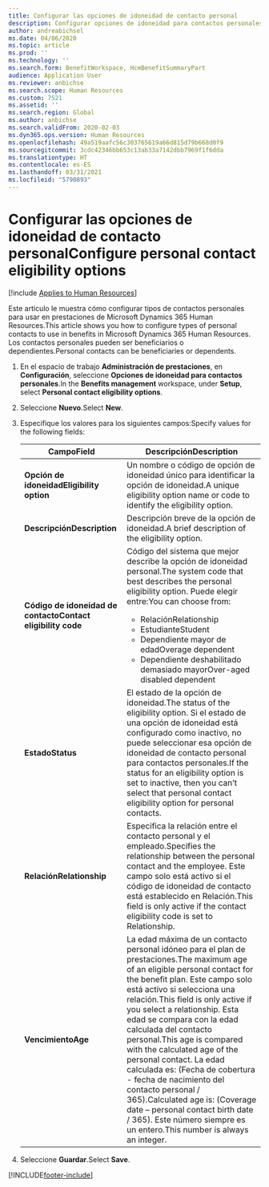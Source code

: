 ```yaml
---
title: Configurar las opciones de idoneidad de contacto personal
description: Configurar opciones de idoneidad para contactos personales en Microsoft Dynamics 365 Human Resources. Los contactos personales pueden ser beneficiarios o dependientes.
author: andreabichsel
ms.date: 04/06/2020
ms.topic: article
ms.prod: ''
ms.technology: ''
ms.search.form: BenefitWorkspace, HcmBenefitSummaryPart
audience: Application User
ms.reviewer: anbichse
ms.search.scope: Human Resources
ms.custom: 7521
ms.assetid: ''
ms.search.region: Global
ms.author: anbichse
ms.search.validFrom: 2020-02-03
ms.dyn365.ops.version: Human Resources
ms.openlocfilehash: 49a519aafc56c303765619a66d815d79b668d0f9
ms.sourcegitcommit: 3cdc42346bb653c13ab33a7142dbb7969f1f6dda
ms.translationtype: HT
ms.contentlocale: es-ES
ms.lasthandoff: 03/31/2021
ms.locfileid: "5790893"
---
```

# <a name="configure-personal-contact-eligibility-options"></a><span data-ttu-id="9ea97-104">Configurar las opciones de idoneidad de contacto personal</span><span class="sxs-lookup"><span data-stu-id="9ea97-104">Configure personal contact eligibility options</span></span>

[!include [Applies to Human Resources](../includes/applies-to-hr.md)]

<span data-ttu-id="9ea97-105">Este artículo le muestra cómo configurar tipos de contactos personales para usar en prestaciones de Microsoft Dynamics 365 Human Resources.</span><span class="sxs-lookup"><span data-stu-id="9ea97-105">This article shows you how to configure types of personal contacts to use in benefits in Microsoft Dynamics 365 Human Resources.</span></span> <span data-ttu-id="9ea97-106">Los contactos personales pueden ser beneficiarios o dependientes.</span><span class="sxs-lookup"><span data-stu-id="9ea97-106">Personal contacts can be beneficiaries or dependents.</span></span> 

1. <span data-ttu-id="9ea97-107">En el espacio de trabajo **Administración de prestaciones**, en **Configuración**, seleccione **Opciones de idoneidad para contactos personales**.</span><span class="sxs-lookup"><span data-stu-id="9ea97-107">In the **Benefits management** workspace, under **Setup**, select **Personal contact eligibility options**.</span></span>

2. <span data-ttu-id="9ea97-108">Seleccione **Nuevo**.</span><span class="sxs-lookup"><span data-stu-id="9ea97-108">Select **New**.</span></span>

3. <span data-ttu-id="9ea97-109">Especifique los valores para los siguientes campos:</span><span class="sxs-lookup"><span data-stu-id="9ea97-109">Specify values for the following fields:</span></span>

   | <span data-ttu-id="9ea97-110">Campo</span><span class="sxs-lookup"><span data-stu-id="9ea97-110">Field</span></span> | <span data-ttu-id="9ea97-111">Descripción</span><span class="sxs-lookup"><span data-stu-id="9ea97-111">Description</span></span> |
   | --- | --- |
   | <span data-ttu-id="9ea97-112">**Opción de idoneidad**</span><span class="sxs-lookup"><span data-stu-id="9ea97-112">**Eligibility option**</span></span> | <span data-ttu-id="9ea97-113">Un nombre o código de opción de idoneidad único para identificar la opción de idoneidad.</span><span class="sxs-lookup"><span data-stu-id="9ea97-113">A unique eligibility option name or code to identify the eligibility option.</span></span> |
   | <span data-ttu-id="9ea97-114">**Descripción**</span><span class="sxs-lookup"><span data-stu-id="9ea97-114">**Description**</span></span> | <span data-ttu-id="9ea97-115">Descripción breve de la opción de idoneidad.</span><span class="sxs-lookup"><span data-stu-id="9ea97-115">A brief description of the eligibility option.</span></span> |
   | <span data-ttu-id="9ea97-116">**Código de idoneidad de contacto**</span><span class="sxs-lookup"><span data-stu-id="9ea97-116">**Contact eligibility code**</span></span> | <span data-ttu-id="9ea97-117">Código del sistema que mejor describe la opción de idoneidad personal.</span><span class="sxs-lookup"><span data-stu-id="9ea97-117">The system code that best describes the personal eligibility option.</span></span> <span data-ttu-id="9ea97-118">Puede elegir entre:</span><span class="sxs-lookup"><span data-stu-id="9ea97-118">You can choose from:</span></span> <ul><li><span data-ttu-id="9ea97-119">Relación</span><span class="sxs-lookup"><span data-stu-id="9ea97-119">Relationship</span></span></li><li><span data-ttu-id="9ea97-120">Estudiante</span><span class="sxs-lookup"><span data-stu-id="9ea97-120">Student</span></span></li><li><span data-ttu-id="9ea97-121">Dependiente mayor de edad</span><span class="sxs-lookup"><span data-stu-id="9ea97-121">Overage dependent</span></span></li><li><span data-ttu-id="9ea97-122">Dependiente deshabilitado demasiado mayor</span><span class="sxs-lookup"><span data-stu-id="9ea97-122">Over-aged disabled dependent</span></span></li></ul> |
   | <span data-ttu-id="9ea97-123">**Estado**</span><span class="sxs-lookup"><span data-stu-id="9ea97-123">**Status**</span></span> | <span data-ttu-id="9ea97-124">El estado de la opción de idoneidad.</span><span class="sxs-lookup"><span data-stu-id="9ea97-124">The status of the eligibility option.</span></span> <span data-ttu-id="9ea97-125">Si el estado de una opción de idoneidad está configurado como inactivo, no puede seleccionar esa opción de idoneidad de contacto personal para contactos personales.</span><span class="sxs-lookup"><span data-stu-id="9ea97-125">If the status for an eligibility option is set to inactive, then you can’t select that personal contact eligibility option for personal contacts.</span></span> |
   | <span data-ttu-id="9ea97-126">**Relación**</span><span class="sxs-lookup"><span data-stu-id="9ea97-126">**Relationship**</span></span> | <span data-ttu-id="9ea97-127">Especifica la relación entre el contacto personal y el empleado.</span><span class="sxs-lookup"><span data-stu-id="9ea97-127">Specifies the relationship between the personal contact and the employee.</span></span> <span data-ttu-id="9ea97-128">Este campo solo está activo si el código de idoneidad de contacto está establecido en Relación.</span><span class="sxs-lookup"><span data-stu-id="9ea97-128">This field is only active if the contact eligibility code is set to Relationship.</span></span> |
   | <span data-ttu-id="9ea97-129">**Vencimiento**</span><span class="sxs-lookup"><span data-stu-id="9ea97-129">**Age**</span></span> | <span data-ttu-id="9ea97-130">La edad máxima de un contacto personal idóneo para el plan de prestaciones.</span><span class="sxs-lookup"><span data-stu-id="9ea97-130">The maximum age of an eligible personal contact for the benefit plan.</span></span> <span data-ttu-id="9ea97-131">Este campo solo está activo si selecciona una relación.</span><span class="sxs-lookup"><span data-stu-id="9ea97-131">This field is only active if you select a relationship.</span></span> <span data-ttu-id="9ea97-132">Esta edad se compara con la edad calculada del contacto personal.</span><span class="sxs-lookup"><span data-stu-id="9ea97-132">This age is compared with the calculated age of the personal contact.</span></span> <span data-ttu-id="9ea97-133">La edad calculada es: (Fecha de cobertura - fecha de nacimiento del contacto personal / 365).</span><span class="sxs-lookup"><span data-stu-id="9ea97-133">Calculated age is: (Coverage date – personal contact birth date / 365).</span></span> <span data-ttu-id="9ea97-134">Este número siempre es un entero.</span><span class="sxs-lookup"><span data-stu-id="9ea97-134">This number is always an integer.</span></span> |

4. <span data-ttu-id="9ea97-135">Seleccione **Guardar**.</span><span class="sxs-lookup"><span data-stu-id="9ea97-135">Select **Save**.</span></span> 


[!INCLUDE[footer-include](../includes/footer-banner.md)]